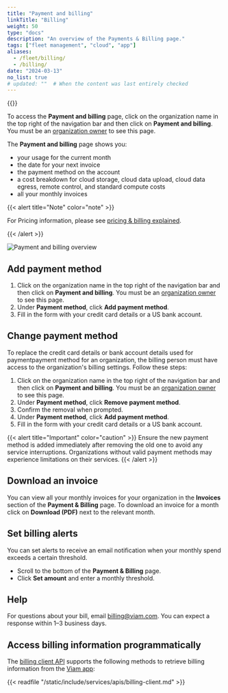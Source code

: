```yaml
---
title: "Payment and billing"
linkTitle: "Billing"
weight: 50
type: "docs"
description: "An overview of the Payments & Billing page."
tags: ["fleet management", "cloud", "app"]
aliases:
  - /fleet/billing/
  - /billing/
date: "2024-03-13"
no_list: true
# updated: ""  # When the content was last entirely checked
---
```


{{<imgproc src="/billing-menu.png" resize="400x" declaredimensions=true alt="Payment and billing menu item" class="alignright shadow">}}

To access the **Payment and billing** page, click on the organization name in the top right of the navigation bar and then click on **Payment and billing**.
You must be an [organization owner](/manage/manage/rbac/) to see this page.

The **Payment and billing** page shows you:

- your usage for the current month
- the date for your next invoice
- the payment method on the account
- a cost breakdown for cloud storage, cloud data upload, cloud data egress, remote control, and standard compute costs
- all your monthly invoices

{{< alert title="Note" color="note" >}}

For Pricing information, please see [pricing & billing explained](https://www.viam.com/product/pricing).

{{< /alert >}}

![Payment and billing overview](/billing-overview.png)

## Add payment method

1. Click on the organization name in the top right of the navigation bar and then click on **Payment and billing**.
   You must be an [organization owner](https://docs.viam.com/manage/manage/rbac/) to see this page.
1. Under **Payment method**, click **Add payment method**.
1. Fill in the form with your credit card details or a US bank account.

## Change payment method

To replace the credit card details or bank account details used for paymentpayment method for an organization, the billing person must have access to the organization's billing settings. Follow these steps:

1. Click on the organization name in the top right of the navigation bar and then click on **Payment and billing**.
   You must be an [organization owner](https://docs.viam.com/manage/manage/rbac/) to see this page.
1. Under **Payment method**, click **Remove payment method**.
1. Confirm the removal when prompted. 
1. Under **Payment method**, click **Add payment method**.
1. Fill in the form with your credit card details or a US bank account.

{{< alert title="Important" color="caution" >}}
Ensure the new payment method is added immediately after removing the old one to avoid any service interruptions.
Organizations without valid payment methods may experience limitations on their services.
{{< /alert >}}

## Download an invoice

You can view all your monthly invoices for your organization in the **Invoices** section of the **Payment & Billing** page.
To download an invoice for a month click on **Download (PDF)** next to the relevant month.

## Set billing alerts

You can set alerts to receive an email notification when your monthly spend exceeds a certain threshold.

- Scroll to the bottom of the **Payment & Billing** page.
- Click **Set amount** and enter a monthly threshold.

## Help

For questions about your bill, email [billing@viam.com](mailto:billing@viam.com).
You can expect a response within 1–3 business days.

## Access billing information programmatically

The [billing client API](/dev/reference/apis/billing-client/) supports the following methods to retrieve billing information from the [Viam app](https://app.viam.com):

{{< readfile "/static/include/services/apis/billing-client.md" >}}
